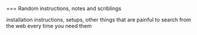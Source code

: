 === Random instructions, notes and scriblings

installation instructions, setups, other things that are painful to search
from the web every time you need them
